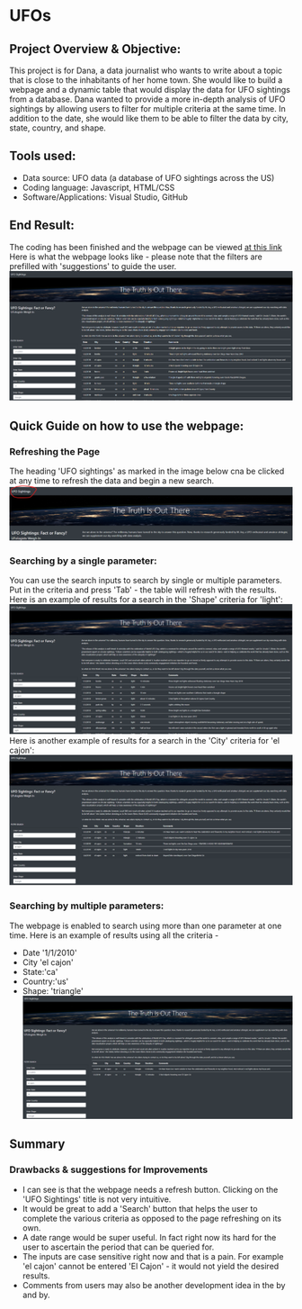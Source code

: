 # UFOs
## Project Overview & Objective:
This project is for Dana, a data journalist who wants to write about a topic that is close to the inhabitants of her home town. She would like to build a webpage and a  dynamic table that would display the data for UFO sightings from a database. Dana wanted to  provide a more in-depth analysis of UFO sightings by allowing users to filter for multiple criteria at the same time. In addition to the date, she would like them to be able to filter the data by city, state, country, and shape.

## Tools used:
- Data source: UFO data (a database of UFO sightings across the US)
- Coding language: Javascript, HTML/CSS
- Software/Applications: Visual Studio, GitHub

## End Result:
The coding has been finished and the webpage can be viewed [at this link](https://lallben.github.io/UFOs/)<br>
Here is what the webpage looks like - please note that the filters are prefilled with 'suggestions' to guide the user.
![webpage](https://github.com/lallben/UFOs/blob/main/static/images/Webpage_default.png)

## Quick Guide on how to use the webpage:
### Refreshing the Page
The heading 'UFO sightings' as marked in the image below cna be clicked at any time to refresh the data and begin a new search.
![webpage_refresh](https://github.com/lallben/UFOs/blob/main/static/images/Webpage_refresh_page.png)
### Searching by a single parameter:
You can use the search inputs to search by single or multiple parameters.<br>
Put in the criteria and press 'Tab' - the table will refresh with the results. Here is an example of results for a search in the 'Shape' criteria for 'light':
![webpage_shape](https://github.com/lallben/UFOs/blob/main/static/images/Webpage_shape_search.png)
Here is another example of results for a search in the 'City' criteria for 'el cajon':
![webpage_city](https://github.com/lallben/UFOs/blob/main/static/images/Webpage_city_search.png)

### Searching by multiple parameters:
The webpage is enabled to search using more than one parameter at one time. Here is an example of results using all the criteria - 
- Date '1/1/2010' 
- City 'el cajon' 
- State:'ca' 
- Country:'us' 
- Shape: 'triangle'<br>
![webpage_all](https://github.com/lallben/UFOs/blob/main/static/images/Webpage_all_search.png)

## Summary
### Drawbacks & suggestions for Improvements
- I can see is that the webpage needs a refresh button. Clicking on the 'UFO Sightings' title is not very intuitive.
- It would be great to add a 'Search' button that helps the user to complete the various criteria as opposed to the page refreshing on its own.
- A date range would be super useful. In fact right now its hard for the user to ascertain the period that can be queried for.
- The inputs are case sensitive right now and that is a pain. For example 'el cajon' cannot be entered 'El Cajon' - it would not yield the desired results.
- Comments from users may also be another development idea in the by and by.

